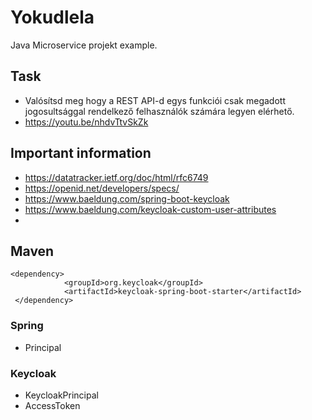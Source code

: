 # Yokudlela
Java Microservice projekt example.

## Task
- Valósítsd meg hogy a REST API-d egys funkciói csak megadott jogosultsággal rendelkező felhasználók számára legyen elérhető.
- https://youtu.be/nhdvTtvSkZk

## Important information
- https://datatracker.ietf.org/doc/html/rfc6749
- https://openid.net/developers/specs/
- https://www.baeldung.com/spring-boot-keycloak
- https://www.baeldung.com/keycloak-custom-user-attributes
- 
## Maven
```
<dependency> 
            <groupId>org.keycloak</groupId>
            <artifactId>keycloak-spring-boot-starter</artifactId>
 </dependency>
```


### Spring
- Principal

### Keycloak
- KeycloakPrincipal
- AccessToken
